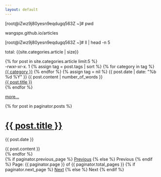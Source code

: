 ```yaml
---
layout: default
---
```


[root@iZwz9j80yesn9eqdugq563Z ~]# pwd

wangspx.github.io/articles

[root@iZwz9j80yesn9eqdugq563Z ~]# <span>ll | head -n 5</span>

<div>
    <p>total: {{site.categories.article | size}}</p>
    {% for post in site.categories.article limit:5 %}
        <div class="row">
            <div class="col pr-0">
                <span>-rwxr-xr-x. 1 </span>
                <span>
                    {% assign tag = post.tags | sort %}
                        {% for category in tag %}
                         <span><a href="{{ site.url }}category/#{{ category }}" class="reserved">{{ category }}</a> </span>
                        {% endfor %}
                    {% assign tag = nil %}
                </span>
                <span class="float-right text-right">{{ post.date | date: "%b %d %Y" }}</span>
                <span class="px-3 float-right text-right">{{ post.content | number_of_words }}</span>
            </div>
            <div class="col-8"><a class="post-link" href="{{ site.url }}{{ post.url }}">{{ post.title }}</a></div>
        </div>
    {% endfor %}
    <p><a href="">more...</a></p>
</div>


<!-- 遍历分页后的文章 -->
{% for post in paginator.posts %}
  <h1><a href="{{ post.url }}">{{ post.title }}</a></h1>
  <p class="author">
    <span class="date">{{ post.date }}</span>
  </p>
  <div class="content">
    {{ post.content }}
  </div>
{% endfor %}
 
<!-- 分页链接 -->
<div class="pagination">
  {% if paginator.previous_page %}
    <a href="/page{{ paginator.previous_page }}" class="previous">Previous</a>
  {% else %}
    <span class="previous">Previous</span>
  {% endif %}
  <span class="page_number ">Page: {{ paginator.page }} of {{ paginator.total_pages }}</span>
  {% if paginator.next_page %}
    <a href="/page{{ paginator.next_page }}" class="next">Next</a>
  {% else %}
    <span class="next ">Next</span>
  {% endif %}
</div>
